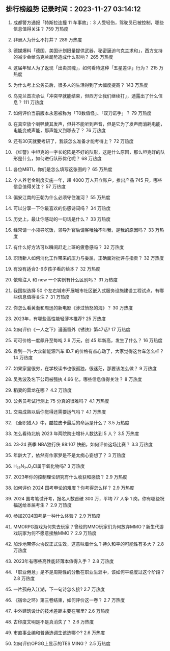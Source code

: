
## 排行榜趋势 记录时间：2023-11-27 03:14:12
  
  1. 成都警方通报「特斯拉连撞 11 车事故」：3 人受轻伤，驾驶员已被控制，哪些信息值得关注？ 759 万热度
    
  2. 非洲人为什么不打井？ 289 万热度
    
  3. 德媒爆料「德国、美国计划限量提供武器，秘密逼迫乌克兰求和」，西方支持的减少会给乌克兰局势造成什么影响？ 265 万热度
    
  4. 这届年轻人为了返现「出卖灵魂」，如何看待这种「五星差评」行为？ 215 万热度
    
  5. 为什么考上公务员后，很多人的生活得到了大幅度提高？ 143 万热度
    
  6. 乌克兰首次承认「冲突早就能结束，但西方让我们继续打」，透露出了什么信息？ 111 万热度
    
  7. 如何评价当前版本永恩被称为「T0数值怪」、「双刀诺手」？ 79 万热度
    
  8. 在真空放个喇叭使其发声，但并不能听到声音，但是它为了发声而消耗电能，电能变成声能，那声能又到哪去了？ 76 万热度
    
  9. 还有30天就要考研了，我该怎么准备才能考得上？ 72 万热度
    
  10. 《红警》中坦克的一字长蛇阵是不好的队形，这是什么原因，那么坦克好的队形是什么，如何进行队形优化呢？ 68 万热度
    
  11. 各位MBTI，你们是怎么填写这张图的？ 65 万热度
    
  12. 个人养老金制度实施一年，超 4000 万人开立账户，推出产品 745 只，哪些信息值得关注？ 57 万热度
    
  13. 偏安江南的王朝为什么必须守住淮河？ 55 万热度
    
  14. 可以分享一下你最喜欢的伤感诗词吗？ 34 万热度
    
  15. 历史上，最让你感动的一句话是什么？ 33 万热度
    
  16. 经常请一小领导吃饭，领导升官后请客唯独不叫我，是我的原因吗？ 33 万热度
    
  17. 有什么好方法可以瞬间赶走上班的疲惫感吗？ 32 万热度
    
  18. 职场新人如何消化工作带来的压力与委屈，正确面对批评与指责？ 32 万热度
    
  19. 有没有适合3-6岁孩子看的绘本？ 32 万热度
    
  20. 依赖注入 和 new 一个实例有什么区别吗？ 31 万热度
    
  21. 我国拟选择 50 个左右城市开展城市社区嵌入式服务设施建设工程试点，有哪些信息值得关注？ 31 万热度
    
  22. 你怎么看黄渤和周迅的新电影《涉过愤怒的海》？ 30 万热度
    
  23. 2023年，有哪些高性能轻薄本推荐? 25 万热度
    
  24. 如何评价《一人之下》漫画番外《锈铁》第47话? 17 万热度
    
  25. 可可价格一度飙升至每吨 2.9 万元，创 45 年新高，发生了什么？ 16 万热度
    
  26. 看到一汽-大众新能源汽车 ID.7 的价格有点心动了，大家觉得这台车怎么样？ 14 万热度
    
  27. 如果家里很穷，在学校读书也很孤独，很迷茫，那要该怎么做？ 9 万热度
    
  28. 吴秀波及名下公司被强执 4.66 亿，哪些信息值得关注？ 8 万热度
    
  29. 稻妻的雷龙在哪？ 4.2 万热度
    
  30. 公务员考试行测上 75 分真的很难吗？ 4.1 万热度
    
  31. 交易成熟以后你觉得还需要运气吗？ 4.1 万热度
    
  32. 《全职猎人》中，酷拉皮卡最后的命运是什么？ 3.5 万热度
    
  33. 怎么看待北航 2023 年两院院士增补人数达到 5 人？ 3.5 万热度
    
  34. 23-24 赛季 NBA独行侠 88:107 快船，如何评价这场比赛？ 3.3 万热度
    
  35. 年龄大了，依然有作家梦是不是太痴心妄想了？ 3 万热度
    
  36. H₂₅N₃₄O₃Cl属于氧化物吗? 3 万热度
    
  37. 2023年你的控制理论研究有什么收获和感悟？ 2.9 万热度
    
  38. 如何评价 2024 国考申论的难度？你考得怎么样？ 2.9 万热度
    
  39. 2024 国考笔试开考，报名人数首破 300 万，平均 77 人争 1 岗，你有哪些祝福送给本届考生？ 2.9 万热度
    
  40. 参加2024国考是一种什么体验？ 2.9 万热度
    
  41. MMORPG游戏为何失去玩家？曾经的MMO玩家们为何放弃MMO？新生代游戏玩家为何不愿意接触MMO？ 2.9 万热度
    
  42. 加沙地带停火协议正式生效，这意味着什么？持久和平的可能性有多大？ 2.8 万热度
    
  43. 2023年有哪些高性能轻薄本值得入手？ 2.8 万热度
    
  44. 「职业倦怠」是不是周期性的分散在职业生涯中，该如何平稳度过这个阶段？ 2.8 万热度
    
  45. 一片孤舟入江湖，下一句诗怎么接? 2.7 万热度
    
  46. 《宿命之环》第三卷结束，如何评价这一卷？ 2.7 万热度
    
  47. 中外建筑设计的技术差距主要在哪里? 2.6 万热度
    
  48. 古印度文明是不是真消失了？ 2.6 万热度
    
  49. 市直事业编和普通选调生该选哪个? 2.6 万热度
    
  50. 如何评价OPGG上显示的TES.MING？ 2.5 万热度
    